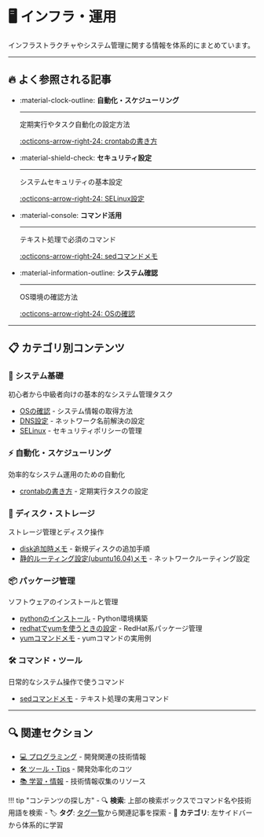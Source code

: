 # 🖥️ インフラ・運用

インフラストラクチャやシステム管理に関する情報を体系的にまとめています。

---

## 🔥 よく参照される記事

<div class="grid cards" markdown>

-   :material-clock-outline: **自動化・スケジューリング**

    ---

    定期実行やタスク自動化の設定方法

    [:octicons-arrow-right-24: crontabの書き方](OSコマンド/crontabの書き方.md)

-   :material-shield-check: **セキュリティ設定**

    ---

    システムセキュリティの基本設定

    [:octicons-arrow-right-24: SELinux設定](OSコマンド/SELinux.md)

-   :material-console: **コマンド活用**

    ---

    テキスト処理で必須のコマンド

    [:octicons-arrow-right-24: sedコマンドメモ](OSコマンド/sedコマンドメモ.md)

-   :material-information-outline: **システム確認**

    ---

    OS環境の確認方法

    [:octicons-arrow-right-24: OSの確認](OSコマンド/OSの確認.md)

</div>

---

## 📋 カテゴリ別コンテンツ

### 🔧 システム基礎
初心者から中級者向けの基本的なシステム管理タスク

- [OSの確認](OSコマンド/OSの確認.md) - システム情報の取得方法
- [DNS設定](OSコマンド/DNS設定.md) - ネットワーク名前解決の設定
- [SELinux](OSコマンド/SELinux.md) - セキュリティポリシーの管理

### ⚡ 自動化・スケジューリング
効率的なシステム運用のための自動化

- [crontabの書き方](OSコマンド/crontabの書き方.md) - 定期実行タスクの設定

### 💾 ディスク・ストレージ
ストレージ管理とディスク操作

- [disk追加時メモ](OSコマンド/disk追加時メモ.md) - 新規ディスクの追加手順
- [静的ルーティング設定(ubuntu16.04)メモ](OSコマンド/静的ルーティング設定(ubuntu16.04)メモ.md) - ネットワークルーティング設定

### 📦 パッケージ管理
ソフトウェアのインストールと管理

- [pythonのインストール](OSコマンド/pythonのインストール.md) - Python環境構築
- [redhatでyumを使うときの設定](OSコマンド/redhatでyumを使うときの設定.md) - RedHat系パッケージ管理
- [yumコマンドメモ](OSコマンド/yumコマンドメモ.md) - yumコマンドの実用例

### 🛠️ コマンド・ツール
日常的なシステム操作で使うコマンド

- [sedコマンドメモ](OSコマンド/sedコマンドメモ.md) - テキスト処理の実用コマンド

---

## 🔍 関連セクション

- [💻 プログラミング](../Programming/index.md) - 開発関連の技術情報
- [🛠️ ツール・Tips](../Tips/index.md) - 開発効率化のコツ
- [📚 学習・情報](../Info/index.md) - 技術情報収集のリソース

!!! tip "コンテンツの探し方"
    - 🔍 **検索**: 上部の検索ボックスでコマンド名や技術用語を検索
    - 🏷️ **タグ**: [タグ一覧](../tags.md)から関連記事を探索
    - 📖 **カテゴリ**: 左サイドバーから体系的に学習